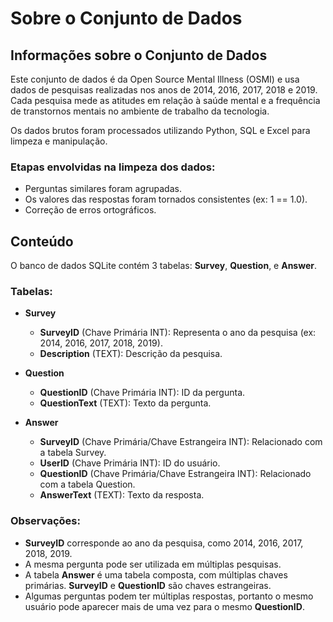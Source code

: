 # Sobre o Conjunto de Dados

## Informações sobre o Conjunto de Dados
Este conjunto de dados é da Open Source Mental Illness (OSMI) e usa dados de pesquisas realizadas nos anos de 2014, 2016, 2017, 2018 e 2019. Cada pesquisa mede as atitudes em relação à saúde mental e a frequência de transtornos mentais no ambiente de trabalho da tecnologia.

Os dados brutos foram processados utilizando Python, SQL e Excel para limpeza e manipulação.

### Etapas envolvidas na limpeza dos dados:
- Perguntas similares foram agrupadas.
- Os valores das respostas foram tornados consistentes (ex: 1 == 1.0).
- Correção de erros ortográficos.

## Conteúdo
O banco de dados SQLite contém 3 tabelas: **Survey**, **Question**, e **Answer**.

### Tabelas:
- **Survey**
  - **SurveyID** (Chave Primária INT): Representa o ano da pesquisa (ex: 2014, 2016, 2017, 2018, 2019).
  - **Description** (TEXT): Descrição da pesquisa.
  
- **Question**
  - **QuestionID** (Chave Primária INT): ID da pergunta.
  - **QuestionText** (TEXT): Texto da pergunta.

- **Answer**
  - **SurveyID** (Chave Primária/Chave Estrangeira INT): Relacionado com a tabela Survey.
  - **UserID** (Chave Primária INT): ID do usuário.
  - **QuestionID** (Chave Primária/Chave Estrangeira INT): Relacionado com a tabela Question.
  - **AnswerText** (TEXT): Texto da resposta.

### Observações:
- **SurveyID** corresponde ao ano da pesquisa, como 2014, 2016, 2017, 2018, 2019.
- A mesma pergunta pode ser utilizada em múltiplas pesquisas.
- A tabela **Answer** é uma tabela composta, com múltiplas chaves primárias. **SurveyID** e **QuestionID** são chaves estrangeiras.
- Algumas perguntas podem ter múltiplas respostas, portanto o mesmo usuário pode aparecer mais de uma vez para o mesmo **QuestionID**.
